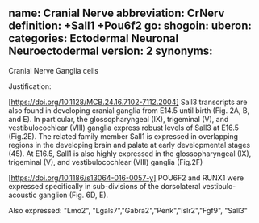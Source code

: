 name: Cranial Nerve
abbreviation: CrNerv
definition: +Sall1 +Pou6f2
go:
shogoin: 
uberon:
categories: Ectodermal Neuronal Neuroectodermal
version: 2
synonyms:
---

Cranial Nerve Ganglia cells

Justification:

[https://doi.org/10.1128/MCB.24.16.7102-7112.2004] Sall3 transcripts are also found in developing cranial ganglia from E14.5 until birth (Fig. 2A, B, and E). In particular, the glossopharyngeal (IX), trigeminal (V), and vestibulocochlear (VIII) ganglia express robust levels of Sall3 at E16.5 (Fig.2E). The related family member Sall1 is expressed in overlapping regions in the developing brain and palate at early developmental stages (45). At E16.5, Sall1 is also highly expressed in the glossopharyngeal (IX), trigeminal (V), and vestibulocochlear (VIII) ganglia (Fig.2F)

[https://doi.org/10.1186/s13064-016-0057-y] POU6F2 and RUNX1 were expressed specifically in sub-divisions of the dorsolateral vestibulo-acoustic ganglion (Fig. 6D, E).

Also expressed:
"Lmo2", "Lgals7","Gabra2","Penk","Islr2","Fgf9", "Sall3" 
